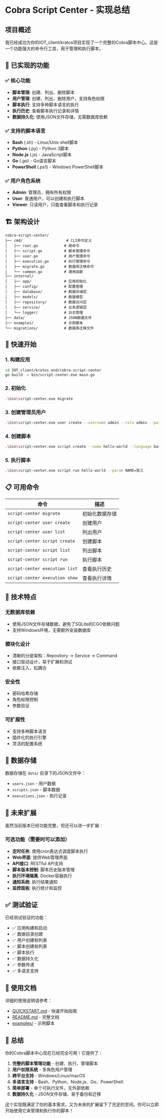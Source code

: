 # Cobra Script Center - 实现总结

## 项目概述

我已经成功为你的IOT_client/kratos项目实现了一个完整的Cobra脚本中心。这是一个功能强大的命令行工具，用于管理和执行脚本。

## 🎯 已实现的功能

### ✅ 核心功能
- **脚本管理**: 创建、列出、删除脚本
- **用户管理**: 创建、列出、删除用户，支持角色权限
- **脚本执行**: 支持多种脚本语言的执行
- **执行历史**: 查看脚本执行记录和详情
- **数据持久化**: 使用JSON文件存储，无需数据库依赖

### ✅ 支持的脚本语言
- **Bash** (.sh) - Linux/Unix shell脚本
- **Python** (.py) - Python 3脚本
- **Node.js** (.js) - JavaScript脚本
- **Go** (.go) - Go语言脚本
- **PowerShell** (.ps1) - Windows PowerShell脚本

### ✅ 用户角色系统
- **Admin**: 管理员，拥有所有权限
- **User**: 普通用户，可以创建和执行脚本
- **Viewer**: 只读用户，只能查看脚本和执行记录

## 🏗️ 架构设计

```
cobra-script-center/
├── cmd/                    # CLI命令定义
│   ├── root.go            # 根命令
│   ├── script.go          # 脚本管理命令
│   ├── user.go            # 用户管理命令
│   ├── execution.go       # 执行管理命令
│   ├── migrate.go         # 数据库迁移命令
│   └── common.go          # 通用函数
├── internal/
│   ├── app/               # 应用初始化
│   ├── config/            # 配置管理
│   ├── database/          # 数据存储层
│   ├── models/            # 数据模型
│   ├── repository/        # 数据访问层
│   ├── service/           # 业务逻辑层
│   └── logger/            # 日志管理
├── data/                  # JSON数据文件
├── examples/              # 示例脚本
└── migrations/            # 数据库迁移文件
```

## 🚀 快速开始

### 1. 构建应用
```bash
cd IOT_client/kratos_end/cobra-script-center
go build -o bin/script-center.exe main.go
```

### 2. 初始化
```bash
.\bin\script-center.exe migrate
```

### 3. 创建管理员用户
```bash
.\bin\script-center.exe user create --username admin --role admin --password admin123
```

### 4. 创建脚本
```bash
.\bin\script-center.exe script create --name hello-world --language bash --description "Hello world script"
```

### 5. 执行脚本
```bash
.\bin\script-center.exe script run hello-world --param NAME=张三
```

## 📋 可用命令

| 命令 | 描述 |
|------|------|
| `script-center migrate` | 初始化数据存储 |
| `script-center user create` | 创建用户 |
| `script-center user list` | 列出用户 |
| `script-center script create` | 创建脚本 |
| `script-center script list` | 列出脚本 |
| `script-center script run` | 执行脚本 |
| `script-center execution list` | 查看执行历史 |
| `script-center execution show` | 查看执行详情 |

## 🔧 技术特点

### 无数据库依赖
- 使用JSON文件存储数据，避免了SQLite的CGO依赖问题
- 支持Windows环境，无需额外安装数据库

### 模块化设计
- 清晰的分层架构：Repository -> Service -> Command
- 接口驱动设计，易于扩展和测试
- 依赖注入，松耦合

### 安全性
- 密码哈希存储
- 角色权限控制
- 参数验证

### 可扩展性
- 支持多种脚本语言
- 插件化的执行引擎
- 灵活的配置系统

## 📁 数据存储

数据存储在 `data/` 目录下的JSON文件中：
- `users.json` - 用户数据
- `scripts.json` - 脚本数据
- `executions.json` - 执行记录

## 🔮 未来扩展

虽然当前版本已经功能完整，但还可以进一步扩展：

### 可选功能（需要时可以添加）
- **定时任务**: 使用cron表达式调度脚本执行
- **Web界面**: 提供Web管理界面
- **API接口**: RESTful API支持
- **脚本版本控制**: 脚本历史版本管理
- **执行环境隔离**: Docker容器执行
- **通知系统**: 执行结果通知
- **监控面板**: 执行统计和监控

## ✅ 测试验证

已经测试验证的功能：
- ✅ 应用构建和启动
- ✅ 数据目录创建
- ✅ 用户创建和列表
- ✅ 脚本创建和列表
- ✅ 脚本执行
- ✅ 数据持久化
- ✅ 参数传递
- ✅ 多语言支持

## 📖 使用文档

详细的使用说明请参考：
- [QUICKSTART.md](QUICKSTART.md) - 快速开始指南
- [README.md](README.md) - 完整文档
- [examples/](examples/) - 示例脚本

## 🎉 总结

你的Cobra脚本中心现在已经完全可用！它提供了：

1. **完整的脚本管理功能** - 创建、执行、管理脚本
2. **用户权限系统** - 多角色用户管理
3. **跨平台支持** - Windows/Linux/macOS
4. **多语言支持** - Bash、Python、Node.js、Go、PowerShell
5. **简单部署** - 单个可执行文件，无外部依赖
6. **数据持久化** - JSON文件存储，易于备份和迁移

这个实现既满足了你的基本需求，又为未来的扩展留下了充足的空间。你可以立即开始使用它来管理和执行你的脚本！